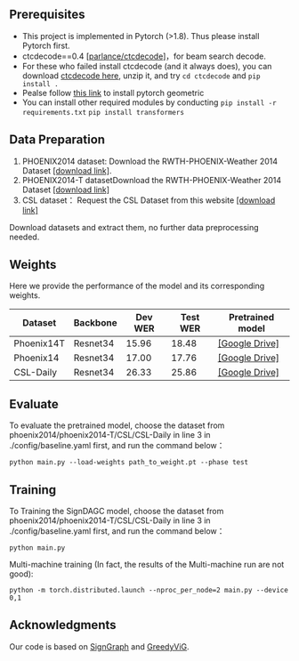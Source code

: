 ## Prerequisites

- This project is implemented in Pytorch (>1.8). Thus please install Pytorch first.
- ctcdecode==0.4 [[parlance/ctcdecode]](https://github.com/parlance/ctcdecode)，for beam search decode.
- For these who failed install ctcdecode (and it always does), you can download [ctcdecode here](https://drive.google.com/file/d/1LjbJz60GzT4qK6WW59SIB1Zi6Sy84wOS/view?usp=sharing), unzip it, and try `cd ctcdecode` and `pip install .`
- Pealse follow [this link](https://pytorch-geometric.readthedocs.io/en/latest/install/installation.html) to install pytorch geometric
- You can install other required modules by conducting
  `pip install -r requirements.txt`
  `pip install transformers`

## Data Preparation

1. PHOENIX2014 dataset: Download the RWTH-PHOENIX-Weather 2014 Dataset [[download link]](https://www-i6.informatik.rwth-aachen.de/~koller/RWTH-PHOENIX/).
2. PHOENIX2014-T datasetDownload the RWTH-PHOENIX-Weather 2014 Dataset [[download link]](https://www-i6.informatik.rwth-aachen.de/~koller/RWTH-PHOENIX-2014-T/)
3. CSL dataset： Request the CSL Dataset from this website [[download link]](https://ustc-slr.github.io/openresources/cslr-dataset-2015/index.html)

Download datasets and extract them, no further data preprocessing needed.

## Weights

Here we provide the performance of the model and its corresponding weights.

| Dataset    | Backbone | Dev WER | Test WER | Pretrained model                                                                                                          |
| ---------- | -------- | ------- | -------- | ------------------------------------------------------------------------------------------------------------------------- |
| Phoenix14T | Resnet34 | 15.96   | 18.48    | [[Google Drive]](https://drive.google.com/drive/folders/1KkdhPYucujssTIRzGKbgvbVXB18VEoLj)                                   |
| Phoenix14  | Resnet34 | 17.00   | 17.76    | [[Google Drive]](https://drive.google.com/drive/folders/1bR6MI6SY3OExFYtX_luYPFApUm4Qs4Vj)                                   |
| CSL-Daily  | Resnet34 | 26.33   | 25.86    | [[Google Drive]](https://drive.google.com/drive/folders/1A2_ZWIYVuWoXx8Tak55FSvUqE38V_aCE?dmr=1&ec=wgc-drive-globalnav-goto) |

## Evaluate

To evaluate the pretrained model, choose the dataset from phoenix2014/phoenix2014-T/CSL/CSL-Daily in line 3 in ./config/baseline.yaml first, and run the command below：

`python main.py --load-weights path_to_weight.pt --phase test`

## Training

To Training the SignDAGC model, choose the dataset from phoenix2014/phoenix2014-T/CSL/CSL-Daily in line 3 in ./config/baseline.yaml first, and run the command below：

`python main.py `

Multi-machine training (In fact, the results of the Multi-machine run are not good):

`python -m torch.distributed.launch --nproc_per_node=2 main.py --device 0,1`

## Acknowledgments

Our code is based on [SignGraph](https://github.com/gswycf/SignGraph) and [GreedyViG](https://github.com/SLDGroup/GreedyViG).

